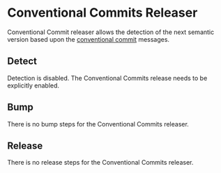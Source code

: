 # Conventional Commits Releaser

Conventional Commit releaser allows the detection of the next semantic version
based upon the [conventional commit](http://conventionalcommits.org) messages.

## Detect

Detection is disabled. The Conventional Commits release needs to be explicitly
enabled.

## Bump

There is no bump steps for the Conventional Commits releaser.

## Release

There is no release steps for the Conventional Commits releaser.
